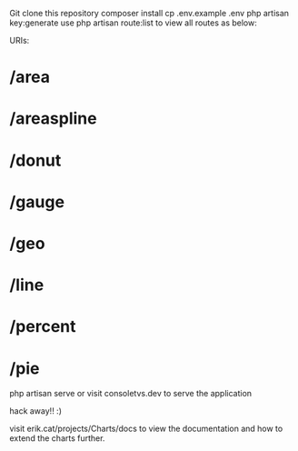 Git clone this repository 
composer install 
cp .env.example .env
php artisan key:generate
use php artisan route:list to view all routes as below:

URIs:
# /area
# /areaspline
# /donut
# /gauge
# /geo
# /line
# /percent
# /pie


php artisan serve or visit consoletvs.dev to serve the application

hack away!! :)

visit erik.cat/projects/Charts/docs to view the documentation and how to extend the charts further.
